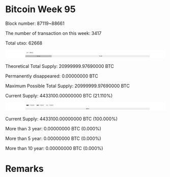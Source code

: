 # Bitcoin Week 95

Block number: 87119~88661

The number of transaction on this week: 3417

Total utxo: 62668

![](../images/mined_week95.png)

Theoretical Total Supply: 20999999.97690000 BTC

Permanently disappeared: 0.00000000 BTC

Maximum Possible Total Supply: 20999999.97690000 BTC

Current Supply: 4433100.00000000 BTC (21.110%)

![](../images/year_week95.png)


Current Supply: 4433100.00000000 BTC (100.000%)

More than 3 year: 0.00000000 BTC (0.000%)

More than 5 year: 0.00000000 BTC (0.000%)

More than 10 year: 0.00000000 BTC (0.000%)

# Remarks

